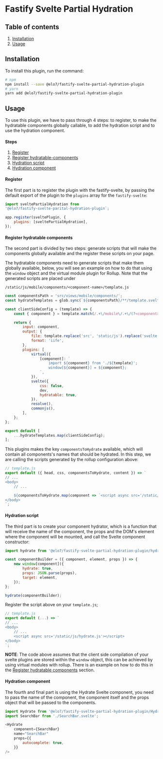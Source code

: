 # Fastify Svelte Partial Hydration

## Table of contents

1. [Installation](#installation)
2. [Usage](#usage)

## Installation

To install this plugin, run the command:

```bash
# npm
npm install --save @elo7/fastify-svelte-partial-hydration-plugin
# yarn
yarn add @elo7/fastify-svelte-partial-hydration-plugin
```

## Usage
To use this plugin, we have to pass through 4 steps: to register, to make
the hydratable components globally callable, to add the hydration script
and to use the hydration component.

#### Steps
1. [Register](#register)
2. [Register hydratable-components](#register-hydratable-components)
3. [Hydration script](#hydration-ccript)
4. [Hydration component](#hydration-component)

#### Register

The first part is to register the plugin with the fastify-svelte, by passing
the default export of the plugin to the `plugins` array for the `fastify-svelte`:

```javascript
import sveltePartialHydration from
'@elo7/fastify-svelte-parital-hydration-plugin`;

app.register(sveltePlugin, {
	plugins: [sveltePartialHydration],
});
```

#### Register hydratable components

The second part is divided by two steps: generate scripts that will make
the components globally available and the register these scripts on your
page.

The hydratable components need to generate scripts that make them globally
available, below, you will see an example on how to do that using the `window`
object and the virtual module plugin for Rollup. Note that the generated
scripts are placed under

`/static/js/mobile/components/<component-name>/template.js`

```javascript
const componentsPath = 'src/views/mobile/components/';
const hydrateTemplates = glob.sync(`${componentsPath}/**/template.svelte`);

const clientSideConfig = (template) => {
	const { component } = template.match(/.+\/mobile\/.+\/(?<component>.+)\/template.svelte/).groups;

	return {
		input: component,
		output: {
			file: template.replace('src', 'static/js').replace('svelte', 'js'),
			format: 'iife',
		},
		plugins: [
			virtual({
				[component]: `
					import ${component} from './${template}';
					window[${component}] = ${component};
				`,
			}),
			svelte({
				css: false,
				dev,
				hydratable: true,
			}),
			resolve(),
			commonjs(),
		],
	};
};

export default [
	...hydrateTemplates.map(clientSideConfig);
];
```

This plugins makes the key `componentsToHydrate` available, which will contain
all components's names that should be hydrated. In this step, we are calling
the scripts generated by the rollup configuration above:

```javascript
// template.js
export default ({ head, css, componentsToHydrate, content }) => `
// ...
<body>
	// ...

	${componentsToHydrate.map(component => `<script async src='/static/js/views/mobile/components/${component}/template.js'></script>`)}
</body>
`;
```

#### Hydration script

The third part is to create your component hydrator, which is a
function that will receive the name of the component, the props and the
DOM's element where the component will be mounted, and call the Svelte
component constructor:

```javascript
import hydrate from '@elo7/fastify-svelte-partial-hydration-plugin/hydrate';

const componentBuilder = ({ component, element, props }) => {
	new window[component]({
		hydrate: true,
		props: JSON.parse(props),
		target: element,
	});
};

hydrate(componentBuilder);
```

Register the script above on your `template.js`;

```javascript
// template.js
export default (...) => `
// ...
<body>
	// ...
	<script async src='/static/js/hydrate.js'></script>
</body>
`;
```

**NOTE**: The code above assumes that the client side compilation of your
svelte plugins are stored within the `window` object, this can be achieved
by using virtual modules with rollup. There is an example on how to do this
in the [Register hydratable components](#register-hydratable-components) section.

#### Hydration component

The fourth and final part is using the Hydrate Svelte component, you need to pass
the name of the component, the component itself and the props object that will
be passed to the components.

```javascript
import Hydrate from '@elo7/fastify-svelte-partial-hydration-plugin/Hydrate.svelte';
import SearchBar from './SearchBar.svelte';

<Hydrate
	component={SearchBar}
	name="SearchBar"
	props={{
		autocomplete: true,
	}}
/>
```
